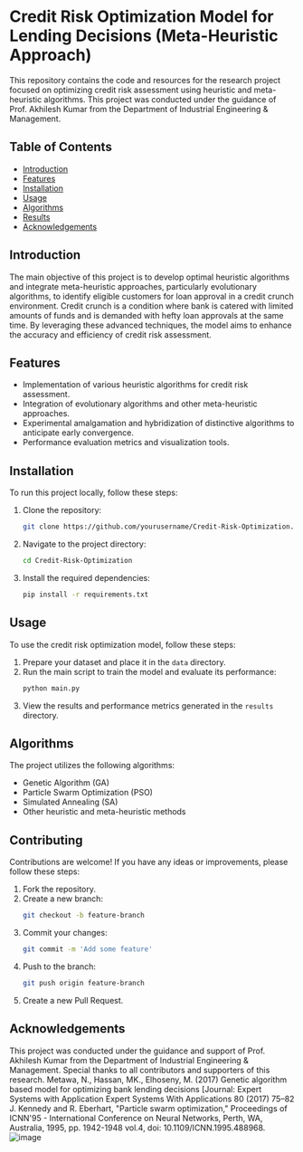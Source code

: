 # Credit Risk Optimization Model for Lending Decisions (Meta-Heuristic Approach)

This repository contains the code and resources for the research project focused on optimizing credit risk assessment using heuristic and meta-heuristic algorithms. This project was conducted under the guidance of Prof. Akhilesh Kumar from the Department of Industrial Engineering & Management.

## Table of Contents

- [Introduction](#introduction)
- [Features](#features)
- [Installation](#installation)
- [Usage](#usage)
- [Algorithms](#algorithms)
- [Results](#results)
- [Acknowledgements](#acknowledgements)

## Introduction

The main objective of this project is to develop optimal heuristic algorithms and integrate meta-heuristic approaches, particularly evolutionary algorithms, to identify eligible customers for loan approval in a credit crunch environment. Credit crunch is a condition where bank is catered with limited amounts of funds and is demanded with hefty loan approvals at the same time. By leveraging these advanced techniques, the model aims to enhance the accuracy and efficiency of credit risk assessment.

## Features

- Implementation of various heuristic algorithms for credit risk assessment.
- Integration of evolutionary algorithms and other meta-heuristic approaches.
- Experimental amalgamation and hybridization of distinctive algorithms to anticipate early convergence.
- Performance evaluation metrics and visualization tools.

## Installation

To run this project locally, follow these steps:

1. Clone the repository:
    ```sh
    git clone https://github.com/yourusername/Credit-Risk-Optimization.git
    ```
2. Navigate to the project directory:
    ```sh
    cd Credit-Risk-Optimization
    ```
3. Install the required dependencies:
    ```sh
    pip install -r requirements.txt
    ```

## Usage

To use the credit risk optimization model, follow these steps:

1. Prepare your dataset and place it in the `data` directory.
2. Run the main script to train the model and evaluate its performance:
    ```sh
    python main.py
    ```
3. View the results and performance metrics generated in the `results` directory.

## Algorithms

The project utilizes the following algorithms:

- Genetic Algorithm (GA)
- Particle Swarm Optimization (PSO)
- Simulated Annealing (SA)
- Other heuristic and meta-heuristic methods


## Contributing

Contributions are welcome! If you have any ideas or improvements, please follow these steps:

1. Fork the repository.
2. Create a new branch:
    ```sh
    git checkout -b feature-branch
    ```
3. Commit your changes:
    ```sh
    git commit -m 'Add some feature'
    ```
4. Push to the branch:
    ```sh
    git push origin feature-branch
    ```
5. Create a new Pull Request.



## Acknowledgements

This project was conducted under the guidance and support of Prof. Akhilesh Kumar from the Department of Industrial Engineering & Management. Special thanks to all contributors and supporters of this research.
Metawa, N., Hassan, MK., Elhoseny, M. (2017) Genetic algorithm based model for optimizing bank lending decisions [Journal: Expert Systems with Application Expert Systems With Applications 80 (2017) 75–82
J. Kennedy and R. Eberhart, "Particle swarm optimization," Proceedings of ICNN'95 - International Conference on Neural Networks, Perth, WA, Australia, 1995, pp. 1942-1948 vol.4, doi: 10.1109/ICNN.1995.488968.
![image](https://github.com/ABHISHEKMAHALUNGE/-Credit-Risk-Optimization-Model-for-Lending-Decisions-Meta-Heuristic-Approach-/assets/60666045/6a88372c-2594-4907-b015-0b16f1276e8c)


